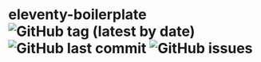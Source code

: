 # eleventy-boilerplate  ![GitHub tag (latest by date)](https://img.shields.io/github/v/tag/tigersway/eleventy-boilerplate?style=flat-square) ![GitHub last commit](https://img.shields.io/github/last-commit/tigersway/eleventy-boilerplate?style=flat-square) ![GitHub issues](https://img.shields.io/github/issues/tigersway/eleventy-boilerplate?style=flat-square)
